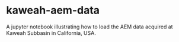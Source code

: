 # kaweah-aem-data
A jupyter notebook illustrating how to load the AEM data acquired at Kaweah Subbasin in California, USA. 
